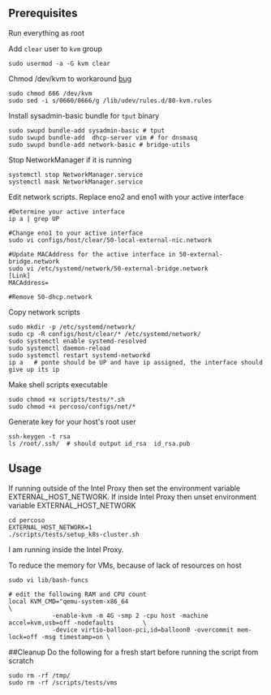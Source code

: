 ## Prerequisites

Run everything as root

Add `clear` user to `kvm` group

```shell script
sudo usermod -a -G kvm clear
```

Chmod /dev/kvm to workaround [bug](https://bugzilla.redhat.com/show_bug.cgi?id=1479558)

```shell script
sudo chmod 666 /dev/kvm
sudo sed -i s/0660/0666/g /lib/udev/rules.d/80-kvm.rules
```

Install sysadmin-basic bundle for `tput` binary

```shell script
sudo swupd bundle-add sysadmin-basic # tput
sudo swupd bundle-add  dhcp-server vim # for dnsmasq
sudo swupd bundle-add network-basic # bridge-utils
```

Stop NetworkManager if it is running

```shell script
systemctl stop NetworkManager.service
systemctl mask NetworkManager.service
```

Edit network scripts. Replace eno2 and eno1 with your active interface

```shell script
#Determine your active interface
ip a | grep UP

#Change eno1 to your active interface
sudo vi configs/host/clear/50-local-external-nic.network

#Update MACAddress for the active interface in 50-external-bridge.network
sudo vi /etc/systemd/network/50-external-bridge.network
[Link]
MACAddress=

#Remove 50-dhcp.network
```

Copy network scripts

```shell script
sudo mkdir -p /etc/systemd/network/
sudo cp -R configs/host/clear/* /etc/systemd/network/
sudo systemctl enable systemd-resolved
sudo systemctl daemon-reload
sudo systemctl restart systemd-networkd
ip a   # ponte should be UP and have ip assigned, the interface should give up its ip
```

Make shell scripts executable

```shell script
sudo chmod +x scripts/tests/*.sh
sudo chmod +x percoso/configs/net/*
```

Generate key for your host's root user
```shell script
ssh-keygen -t rsa
ls /root/.ssh/  # should output id_rsa  id_rsa.pub
```

## Usage
If running outside of the Intel Proxy then set the environment variable EXTERNAL_HOST_NETWORK. If inside Intel Proxy then unset environment variable EXTERNAL_HOST_NETWORK

```shell script
cd percoso
EXTERNAL_HOST_NETWORK=1
./scripts/tests/setup_k8s-cluster.sh
```

I am running inside the Intel Proxy.

To reduce the memory for VMs, because of lack of resources on host
```shell script
sudo vi lib/bash-funcs

# edit the following RAM and CPU count
local KVM_CMD="qemu-system-x86_64                                                         \
            -enable-kvm -m 4G -smp 2 -cpu host -machine accel=kvm,usb=off -nodefaults        \
            -device virtio-balloon-pci,id=balloon0 -overcommit mem-lock=off -msg timestamp=on \
```

##Cleanup
Do the following for a fresh start before running the script from scratch
```shell script
sudo rm -rf /tmp/
sudo rm -rf /scripts/tests/vms
```
